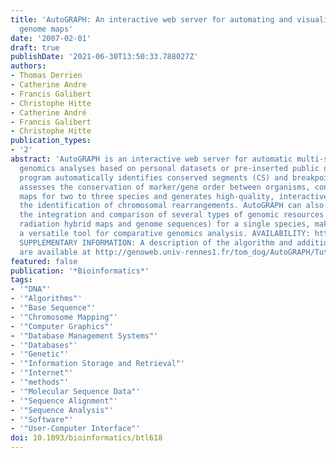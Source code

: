 ```yaml
---
title: 'AutoGRAPH: An interactive web server for automating and visualizing comparative
  genome maps'
date: '2007-02-01'
draft: true
publishDate: '2021-06-30T13:50:33.788027Z'
authors:
- Thomas Derrien
- Catherine Andre
- Francis Galibert
- Christophe Hitte
- Catherine André
- Francis Galibert
- Christophe Hitte
publication_types:
- '2'
abstract: 'AutoGRAPH is an interactive web server for automatic multi-species comparative
  genomics analyses based on personal datasets or pre-inserted public datasets. This
  program automatically identifies conserved segments (CS) and breakpoint regions,
  assesses the conservation of marker/gene order between organisms, constructs synteny
  maps for two to three species and generates high-quality, interactive displays facilitating
  the identification of chromosomal rearrangements. AutoGRAPH can also be used for
  the integration and comparison of several types of genomic resources (meiotic maps,
  radiation hybrid maps and genome sequences) for a single species, making AutoGRAPH
  a versatile tool for comparative genomics analysis. AVAILABILITY: http://genoweb.univ-rennes1.fr/tom_dog/AutoGRAPH/.
  SUPPLEMENTARY INFORMATION: A description of the algorithm and additional information
  are available at http://genoweb.univ-rennes1.fr/tom_dog/AutoGRAPH/Tutorial.php.'
featured: false
publication: '*Bioinformatics*'
tags:
- '"DNA"'
- '"Algorithms"'
- '"Base Sequence"'
- '"Chromosome Mapping"'
- '"Computer Graphics"'
- '"Database Management Systems"'
- '"Databases"'
- '"Genetic"'
- '"Information Storage and Retrieval"'
- '"Internet"'
- '"methods"'
- '"Molecular Sequence Data"'
- '"Sequence Alignment"'
- '"Sequence Analysis"'
- '"Software"'
- '"User-Computer Interface"'
doi: 10.1093/bioinformatics/btl618
---
```


